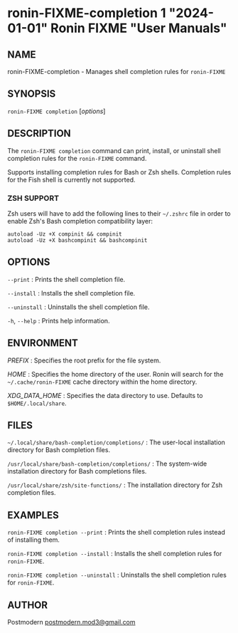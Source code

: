 # ronin-FIXME-completion 1 "2024-01-01" Ronin FIXME "User Manuals"

## NAME

ronin-FIXME-completion - Manages shell completion rules for `ronin-FIXME`

## SYNOPSIS

`ronin-FIXME completion` [*options*]

## DESCRIPTION

The `ronin-FIXME completion` command can print, install, or uninstall shell
completion rules for the `ronin-FIXME` command.

Supports installing completion rules for Bash or Zsh shells.
Completion rules for the Fish shell is currently not supported.

### ZSH SUPPORT

Zsh users will have to add the following lines to their `~/.zshrc` file in
order to enable Zsh's Bash completion compatibility layer:

    autoload -Uz +X compinit && compinit
    autoload -Uz +X bashcompinit && bashcompinit

## OPTIONS

`--print`
: Prints the shell completion file.

`--install`
: Installs the shell completion file.

`--uninstall`
: Uninstalls the shell completion file.

`-h`, `--help`
: Prints help information.

## ENVIRONMENT

*PREFIX*
: Specifies the root prefix for the file system.

*HOME*
: Specifies the home directory of the user. Ronin will search for the
  `~/.cache/ronin-FIXME` cache directory within the home directory.

*XDG_DATA_HOME*
: Specifies the data directory to use. Defaults to `$HOME/.local/share`.

## FILES

`~/.local/share/bash-completion/completions/`
: The user-local installation directory for Bash completion files.

`/usr/local/share/bash-completion/completions/`
: The system-wide installation directory for Bash completions files.

`/usr/local/share/zsh/site-functions/`
: The installation directory for Zsh completion files.

## EXAMPLES

`ronin-FIXME completion --print`
: Prints the shell completion rules instead of installing them.

`ronin-FIXME completion --install`
: Installs the shell completion rules for `ronin-FIXME`.

`ronin-FIXME completion --uninstall`
: Uninstalls the shell completion rules for `ronin-FIXME`.

## AUTHOR

Postmodern <postmodern.mod3@gmail.com>

